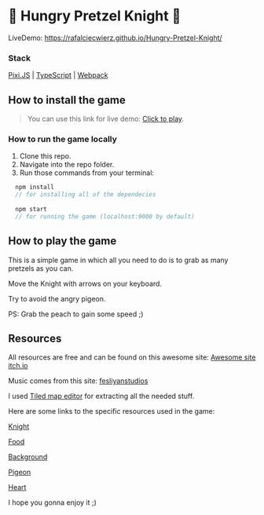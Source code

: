 # 🥨 Hungry Pretzel Knight 🥨
LiveDemo: https://rafalciecwierz.github.io/Hungry-Pretzel-Knight/
### Stack 
[Pixi.JS](https://pixijs.com/) | [TypeScript](https://www.typescriptlang.org/) | [Webpack](https://webpack.js.org/)

## How to install the game

> You can use this link for live demo: [Click to play](https://rafalciecwierz.github.io/Hungry-Pretzel-Knight/). 

### How to run the game locally

1. Clone this repo.
2. Navigate into the repo folder. 
3. Run those commands from your terminal:
```javascript
  npm install
  // for installing all of the dependecies
  
  npm start
  // for running the game (localhost:9000 by default)
```
## How to play the game

This is a simple game in which all you need to do is to grab as many pretzels as you can. 

Move the Knight with arrows on your keyboard. 

Try to avoid the angry pigeon. 

PS: Grab the peach to gain some speed ;)


## Resources
All resources are free and can be found on this awesome site: [Awesome site itch.io](https://www.itch.io)

Music comes from this site: [fesliyanstudios](https://www.fesliyanstudios.com/royalty-free-music/download/8-bit-retro-funk/883)

I used [Tiled map editor](https://www.mapeditor.org/) for extracting all the needed stuff. 

Here are some links to the specific resources used in the game: 

[Knight](https://lionheart963.itch.io/4-directional-character)

[Food](https://henrysoftware.itch.io/pixel-food)

[Background](https://trixelized.itch.io/starstring-fields)

[Pigeon](https://thkaspar.itch.io/tth-animals)

[Heart](https://kicked-in-teeth.itch.io/emoticons)


I hope you gonna enjoy it ;)
